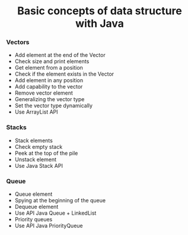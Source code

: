 <h1 align="center">Basic concepts of data structure with Java</h1>

### Vectors
- Add element at the end of the Vector
- Check size and print elements
- Get element from a position
- Check if the element exists in the Vector
- Add element in any position
- Add capability to the vector
- Remove vector element
- Generalizing the vector type
- Set the vector type dynamically
- Use ArrayList API

### Stacks
- Stack elements
- Check empty stack
- Peek at the top of the pile
- Unstack element
- Use Java Stack API

### Queue
- Queue element
- Spying at the beginning of the queue
- Dequeue element
- Use API Java Queue + LinkedList
- Priority queues
- Use API Java PriorityQueue
